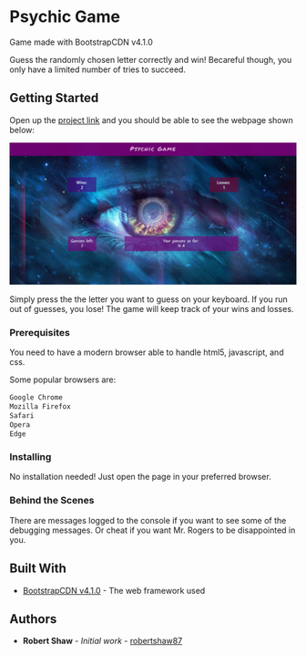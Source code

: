 # Psychic Game
Game made with BootstrapCDN v4.1.0

Guess the randomly chosen letter correctly and win! Becareful though, you only have a limited number of tries to succeed.


## Getting Started

Open up the [project link](https://robertshaw87.github.io/Psychic-Game/) and you should be able to see the webpage shown below:

![Psychic Game](assets/images/readme-game.png "Psychic Game")

Simply press the the letter you want to guess on your keyboard. If you run out of guesses, you lose! The game will keep track of your wins and losses.

### Prerequisites

You need to have a modern browser able to handle html5, javascript, and css. 

Some popular browsers are:
```
Google Chrome
Mozilla Firefox
Safari
Opera
Edge
```

### Installing

No installation needed! Just open the page in your preferred browser.

### Behind the Scenes

There are messages logged to the console if you want to see some of the debugging messages. Or cheat if you want Mr. Rogers to be disappointed in you.

## Built With

* [BootstrapCDN v4.1.0](https://getbootstrap.com/docs/4.1/getting-started/introduction/) - The web framework used

## Authors

* **Robert Shaw** - *Initial work* - [robertshaw87](https://github.com/robertshaw87)
